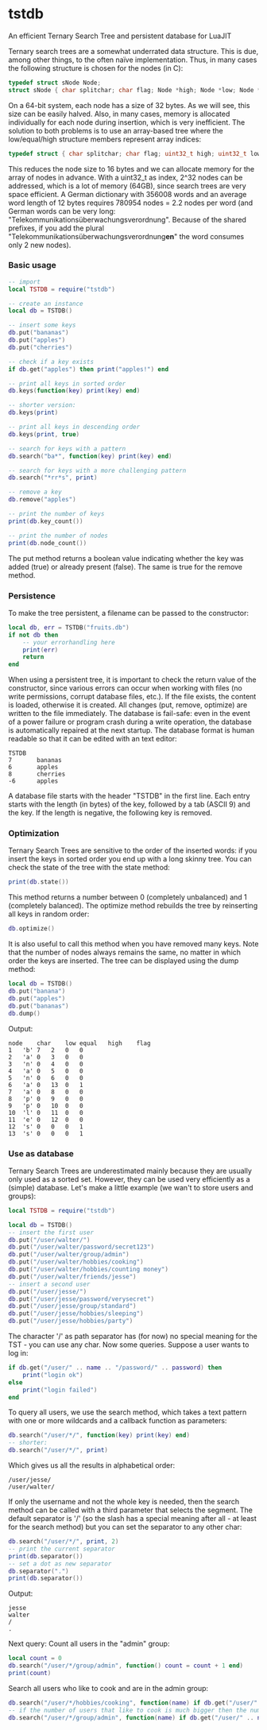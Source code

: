 # tstdb
An efficient Ternary Search Tree and persistent database for LuaJIT

Ternary search trees are a somewhat underrated data structure. This is due, among other things, to the often naïve implementation. Thus, in many cases the following structure is chosen for the nodes (in C): 
```C
typedef struct sNode Node;
struct sNode { char splitchar; char flag; Node *high; Node *low; Node *equal; };
```
On a 64-bit system, each node has a size of 32 bytes. As we will see, this size can be easily halved. Also, in many cases, memory is allocated individually for each node during insertion, which is very inefficient. The solution to both problems is to use an array-based tree where the low/equal/high structure members represent array indices:
```C
typedef struct { char splitchar; char flag; uint32_t high; uint32_t low; uint32_t equal; } Node;
```
This reduces the node size to 16 bytes and we can allocate memory for the array of nodes in advance. With a uint32_t as index, 2^32 nodes can be addressed, which is a lot of memory (64GB), since search trees are very space efficient. A German dictionary with 356008 words and an average word length of 12 bytes requires 780954 nodes = 2.2 nodes per word (and German words can be very long: "Telekommunikationsüberwachungsverordnung". Because of the shared prefixes, if you add the plural "Telekommunikationsüberwachungsverordnung**en**" the word consumes only 2 new nodes).

### Basic usage
```Lua
-- import 
local TSTDB = require("tstdb")

-- create an instance  
local db = TSTDB()

-- insert some keys
db.put("bananas")
db.put("apples")
db.put("cherries")

-- check if a key exists
if db.get("apples") then print("apples!") end

-- print all keys in sorted order
db.keys(function(key) print(key) end)

-- shorter version:
db.keys(print)

-- print all keys in descending order
db.keys(print, true)

-- search for keys with a pattern
db.search("ba*", function(key) print(key) end)

-- search for keys with a more challenging pattern
db.search("*rr*s", print)

-- remove a key
db.remove("apples")

-- print the number of keys
print(db.key_count())

-- print the number of nodes
print(db.node_count())
```
The put method returns a boolean value indicating whether the key was added (true) or already present (false). The same is true for the remove method.

### Persistence
To make the tree persistent, a filename can be passed to the constructor:
```Lua
local db, err = TSTDB("fruits.db")
if not db then
    -- your errorhandling here
    print(err)
    return
end
```
When using a persistent tree, it is important to check the return value of the constructor, since various errors can occur when working with files (no write permissions, corrupt database files, etc.). If the file exists, the content is loaded, otherwise it is created. All changes (put, remove, optimize) are written to the file immediately. The database is fail-safe: even in the event of a power failure or program crash during a write operation, the database is automatically repaired at the next startup. The database format is human readable so that it can be edited with an text editor:
```
TSTDB
7       bananas
6       apples
8       cherries
-6      apples
```
A database file starts with the header "TSTDB" in the first line. Each entry starts with the length (in bytes) of the key, followed by a tab (ASCII 9) and the key. If the length is negative, the following key is removed.

### Optimization
Ternary Search Trees are sensitive to the order of the inserted words: if you insert the keys in sorted order you end up with a long skinny tree. You can check the state of the tree with the state method:
```Lua
print(db.state())
```
This method returns a number between 0 (completely unbalanced) and 1 (completely balanced). The optimize method rebuilds the tree by reinserting all keys in random order:
```Lua
db.optimize()
```
It is also useful to call this method when you have removed many keys. Note that the number of nodes always remains the same, no matter in which order the keys are inserted.
The tree can be displayed using the dump method:
```Lua
local db = TSTDB()
db.put("banana")
db.put("apples")
db.put("bananas")
db.dump()
```
Output:
```
node	char	low	equal	high	flag
1	'b'	7	2	0	0
2	'a'	0	3	0	0
3	'n'	0	4	0	0
4	'a'	0	5	0	0
5	'n'	0	6	0	0
6	'a'	0	13	0	1
7	'a'	0	8	0	0
8	'p'	0	9	0	0
9	'p'	0	10	0	0
10	'l'	0	11	0	0
11	'e'	0	12	0	0
12	's'	0	0	0	1
13	's'	0	0	0	1
```
### Use as database
Ternary Search Trees are underestimated mainly because they are usually only used as a sorted set. However, they can be used very efficiently as a (simple) database. Let's make a little example (we wan't to store users and groups):
```Lua
local TSTDB = require("tstdb")

local db = TSTDB()
-- insert the first user
db.put("/user/walter/")
db.put("/user/walter/password/secret123")
db.put("/user/walter/group/admin")
db.put("/user/walter/hobbies/cooking")
db.put("/user/walter/hobbies/counting money")
db.put("/user/walter/friends/jesse")
-- insert a second user
db.put("/user/jesse/")
db.put("/user/jesse/password/verysecret")
db.put("/user/jesse/group/standard")
db.put("/user/jesse/hobbies/sleeping")
db.put("/user/jesse/hobbies/party")
```
The character '/' as path separator has (for now) no special meaning for the TST - you can use any char.
Now some queries. Suppose a user wants to log in:
```Lua
if db.get("/user/" .. name .. "/password/" .. password) then
    print("login ok")
else
    print("login failed")
end
```
To query all users, we use the search method, which takes a text pattern with one or more wildcards and a callback function as parameters:
```Lua
db.search("/user/*/", function(key) print(key) end)
-- shorter:
db.search("/user/*/", print)
```
Which gives us all the results in alphabetical order:  
```
/user/jesse/  
/user/walter/
```
If only the username and not the whole key is needed, then the search method can be called with a third parameter that selects the segment. The default separator is '/' (so the slash has a special meaning after all - at least for the search method) but you can set the separator to any other char:
```Lua
db.search("/user/*/", print, 2)
-- print the current separator
print(db.separator())
-- set a dot as new separator
db.separator(".")
print(db.separator())
```
Output:
```
jesse  
walter
/
.
```
Next query: Count all users in the "admin" group:
```Lua
local count = 0
db.search("/user/*/group/admin", function() count = count + 1 end)
print(count)
```
Search all users who like to cook and are in the admin group:
```Lua
db.search("/user/*/hobbies/cooking", function(name) if db.get("/user/" .. name .. "/group/admin") then print(name) end end, 2)
-- if the number of users that like to cook is much bigger then the number of admins, then this is faster:
db.search("/user/*/group/admin", function(name) if db.get("/user/" .. name .. "/hobbies/cooking") then print(name) end end, 2)
```
